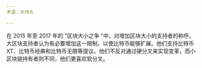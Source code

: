 ```yaml
---
术语：大块头

---
```

在 2015 年至 2017 年的 "区块大小之争 "中，对增加区块大小的支持者的称呼。大区块支持者认为有必要增加这一限制，以使比特币能够扩展。他们支持比特币 XT、比特币经典和比特币无限等提议。他们不反对通过硬分叉来实现变革，而小区块链持有者则不同，他们更喜欢软分叉。